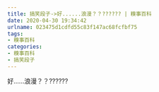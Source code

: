 ```yaml
---
title: 搞笑段子->好......浪漫？？?????? | 糗事百科
date: 2020-04-30 19:34:42
urlname: 023475d1cdfd55c83f147ac68fcfbf75
tags: 
- 糗事百科
categories:
- 糗事百科
- 搞笑段子
---
```

好......浪漫？？??????


